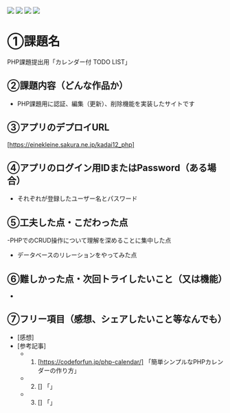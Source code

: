 ![](https://img.shields.io/badge/html-5.0-green)
![](https://img.shields.io/badge/css-blue)
![](https://img.shields.io/badge/JavaScript-orange)
![](https://img.shields.io/badge/php-purple)

# ①課題名
PHP課題提出用「カレンダー付 TODO LIST」

## ②課題内容（どんな作品か）
- PHP課題用に認証、編集（更新）、削除機能を実装したサイトです

## ③アプリのデプロイURL
[https://einekleine.sakura.ne.jp/kadai12_php]

## ④アプリのログイン用IDまたはPassword（ある場合）
- それぞれが登録したユーザー名とパスワード

## ⑤工夫した点・こだわった点
-PHPでのCRUD操作について理解を深めることに集中した点
- データベースのリレーションをやってみた点

## ⑥難しかった点・次回トライしたいこと（又は機能）
- 

## ⑦フリー項目（感想、シェアしたいこと等なんでも）
- [感想] 
- [参考記事]
  - 1. [https://codeforfun.jp/php-calendar/] 「簡単シンプルなPHPカレンダーの作り方」
  - 2. [] 「」
  - 3. [] 「」